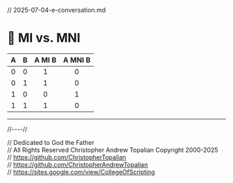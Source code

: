 // 2025-07-04-e-conversation.md

# 🔄 MI vs. MNI

| A | B | A MI B | A MNI B |
|:-:|:-:|:------:|:-------:|
| 0 | 0 |   1    |    0    |
| 0 | 1 |   1    |    0    |
| 1 | 0 |   0    |    1    |
| 1 | 1 |   1    |    0    |

---

//----//

// Dedicated to God the Father  
// All Rights Reserved Christopher Andrew Topalian Copyright 2000-2025  
// https://github.com/ChristopherTopalian  
// https://github.com/ChristopherAndrewTopalian  
// https://sites.google.com/view/CollegeOfScripting

